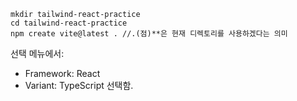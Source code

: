 ```
mkdir tailwind-react-practice
cd tailwind-react-practice
npm create vite@latest . //.(점)**은 현재 디렉토리를 사용하겠다는 의미
```

선택 메뉴에서:

- Framework: React
- Variant: TypeScript 선택함.
